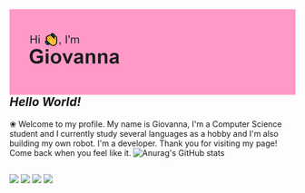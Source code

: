 <img align="left" alt="Coding" width="auto" src="https://github.com/giovannamnz/giovannamnz/blob/main/header.png">
<br/>

## _Hello World!_ 

❀ Welcome to my profile. My name is Giovanna, I'm a Computer Science student and I currently study several languages as a hobby and I'm also building my own robot. I'm a developer. Thank you for visiting my page! Come back when you feel like it.
![Anurag's GitHub stats](https://github-readme-stats.vercel.app/api?username=giovannamnz&amp;show_icons=true&amp;hide=contribs,prs&amp;cache_seconds=86400&amp;theme=dracula)

  ##
 
<div> 
  <a href="https://instagram.com/giovannamezi" target="_blank"><img src="https://img.shields.io/badge/-Instagram-%23E4405F?style=for-the-badge&logo=instagram&logoColor=white" target="_blank"></a>
 <a href="https://discord.gg/wagxzStdcR" target="_blank"><img src="https://img.shields.io/badge/Discord-7289DA?style=for-the-badge&logo=discord&logoColor=white" target="_blank"></a> 
  <a href = "mailto:encontregiovanna@gmail.com"><img src="https://img.shields.io/badge/-Gmail-%23333?style=for-the-badge&logo=gmail&logoColor=white" target="_blank"></a>
  <a href="https://www.linkedin.com/in/giovannamnz-45875016a" target="_blank"><img src="https://img.shields.io/badge/-LinkedIn-%230077B5?style=for-the-badge&logo=linkedin&logoColor=white" target="_blank"></a> 
  
</div>
